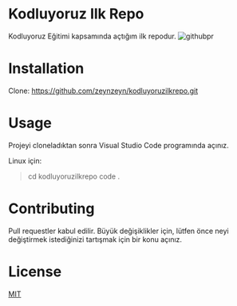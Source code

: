 # Kodluyoruz Ilk Repo
Kodluyoruz Eğitimi kapsamında açtığım ilk repodur.
![githubpr](./zeynepokur/İndirilenler/githubpr.JPG)
# Installation
Clone: https://github.com/zeynzeyn/kodluyoruzilkrepo.git

# Usage
Projeyi cloneladıktan sonra Visual Studio Code programında açınız.

Linux için:
>cd kodluyoruzilkrepo
>code .

# Contributing
Pull requestler kabul edilir. Büyük değişiklikler için, lütfen önce neyi değiştirmek istediğinizi tartışmak için bir konu açınız.

# License

[MIT](https://github.com/Kodluyoruz/taskforce/blob/main/git/odev1/ornekreadme.md#license)
